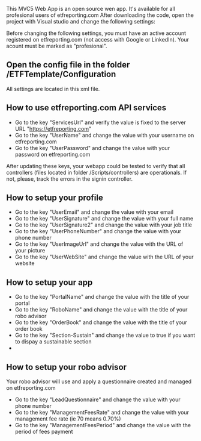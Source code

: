 This MVC5 Web App is an open source wen app. It's available for all profesional users of etfreporting.com
After downloading the code, open the project with Visual studio and change the following settings:

Before changing the following settings, you must have an active account registered on etfreporting.com (not access with Google or LinkedIn). Your acount must be marked as "profesional".

## Open the  config file in the folder /ETFTemplate/Configuration 
All settings are located in this xml file.

## How to use etfreporting.com API services
- Go to the key "ServicesUrl" and verify the value is fixed to the server URL "https://etfreporting.com"
- Go to the key "UserName" and change the value with your username on etfreporting.com
- Go to the key "UserPassword" and change the value with your password on etfreporting.com

After updating these keys, your webapp could be tested to verify that all controllers (files located in folder /Scripts/controllers) are operationals. If not, please, track the errors in the signin controller.

## How to setup your profile
- Go to the key "UserEmail" and change the value with your email
- Go to the key "UserSignature" and change the value with your full name
- Go to the key "UserSignature2" and change the value with your job title
- Go to the key "UserPhoneNumber" and change the value with your phone number
- Go to the key "UserImageUrl" and change the value with the URL of your picture
- Go to the key "UserWebSite" and change the value with the URL of your website

## How to setup your app
- Go to the key "PortalName" and change the value with the title of your portal
- Go to the key "RoboName" and change the value with the title of your robo advisor
- Go to the key "OrderBook" and change the value with the title of your order book
- Go to the key "Section-Sustain" and change the value to true if you want to dispay a sustainable section
- 
## How to setup your robo advisor
Your robo advisor will use and apply a questionnaire created and managed on etfreporting.com
- Go to the key "LeadQuestionnaire" and change the value with your phone number
- Go to the key "ManagementFeesRate" and change the value with your management fee rate (ie 70 means 0.70%)
- Go to the key "ManagementFeesPeriod" and change the value with the period of fees payment 
